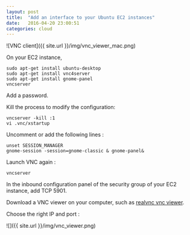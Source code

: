 ```yaml
---
layout: post
title:  "Add an interface to your Ubuntu EC2 instances"
date:   2016-04-20 23:00:51
categories: cloud
---
```


![VNC client]({{ site.url }}/img/vnc_viewer_mac.png)


On your EC2 instance,

```
sudo apt-get install ubuntu-desktop
sudo apt-get install vnc4server
sudo apt-get install gnome-panel
vncserver
```

Add a password.

Kill the process to modify the configuration:

```
vncserver -kill :1
vi .vnc/xstartup
```

Uncomment or add the following lines :

```
unset SESSION_MANAGER
gnome-session -session=gnome-classic & gnome-panel&
```

Launch VNC again :

```
vncserver
```

In the inbound configuration panel of the security group of your EC2 instance, add TCP 5901.

Download a VNC viewer on your computer, such as [realvnc vnc viewer](https://www.realvnc.com/download/viewer/).

Choose the right IP and port :

![]({{ site.url }}/img/vnc_viewer.png)
